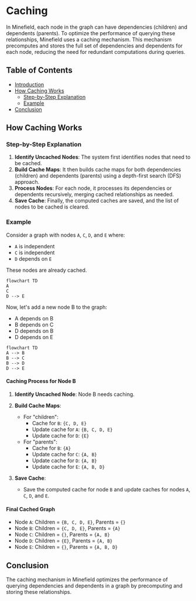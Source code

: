 # Caching

In Minefield, each node in the graph can have dependencies (children) and dependents (parents). To optimize the performance of querying these relationships, Minefield uses a caching mechanism. This mechanism precomputes and stores the full set of dependencies and dependents for each node, reducing the need for redundant computations during queries.

## Table of Contents
- [Introduction](#introduction)
- [How Caching Works](#how-caching-works)
  - [Step-by-Step Explanation](#step-by-step-explanation)
  - [Example](#example)
- [Conclusion](#conclusion)

## How Caching Works

### Step-by-Step Explanation

1. **Identify Uncached Nodes**: The system first identifies nodes that need to be cached.
2. **Build Cache Maps**: It then builds cache maps for both dependencies (children) and dependents (parents) using a depth-first search (DFS) approach.
3. **Process Nodes**: For each node, it processes its dependencies or dependents recursively, merging cached relationships as needed.
4. **Save Cache**: Finally, the computed caches are saved, and the list of nodes to be cached is cleared.

### Example

Consider a graph with nodes `A`, `C`, `D`, and `E` where:
- `A` is independent
- `C` is independent
- `D` depends on `E`

These nodes are already cached.

``` mermaid
flowchart TD
A
C
D --> E
```

Now, let's add a new node B to the graph:
- A depends on B
- B depends on C
- D depends on B
- D depends on E

``` mermaid
flowchart TD
A --> B
B --> C
B --> D
D --> E
```

#### Caching Process for Node B

1. **Identify Uncached Node**: Node B needs caching.

2. **Build Cache Maps**:
    - For "children":
        - Cache for `B`: `{C, D, E}`
        - Update cache for `A`: `{B, C, D, E}`
        - Update cache for `D`: `{E}`
    - For "parents":
        - Cache for `B`: `{A}`
        - Update cache for `C`: `{A, B}`
        - Update cache for `D`: `{A, B}`
        - Update cache for `E`: `{A, B, D}`

3. **Save Cache**:
    - Save the computed cache for node `B` and update caches for nodes `A`, `C`, `D`, and `E`.

#### Final Cached Graph
- Node `A`: Children = `{B, C, D, E}`, Parents = `{}`
- Node `B`: Children = `{C, D, E}`, Parents = `{A}`
- Node `C`: Children = `{}`, Parents = `{A, B}`
- Node `D`: Children = `{E}`, Parents = `{A, B}`
- Node `E`: Children = `{}`, Parents = `{A, B, D}`

## Conclusion

The caching mechanism in Minefield optimizes the performance of querying dependencies and dependents in a graph by precomputing and storing these relationships.
